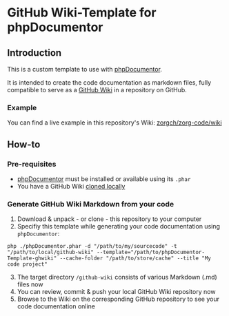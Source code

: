 # GitHub Wiki-Template for phpDocumentor

## Introduction
This is a custom template to use with [phpDocumentor](phpDocumentor/phpDocumentor).

It is intended to create the code documentation as markdown files, fully compatible to serve as a [GitHub Wiki](https://help.github.com/en/github/building-a-strong-community/about-wikis) in a repository on GitHub.

### Example
You can find a live example in this repository's Wiki: [zorgch/zorg-code/wiki](zorgch/zorg-code/wiki)

## How-to
### Pre-requisites
* [phpDocumentor](phpDocumentor/phpDocumentor/releases) must be installed or available using its `.phar`
* You have a GitHub Wiki [cloned locally](https://help.github.com/en/github/building-a-strong-community/adding-or-editing-wiki-pages#adding-or-editing-wiki-pages-locally)

### Generate GitHub Wiki Markdown from your code
1. Download & unpack - or clone - this repository to your computer
2. Specifiy this template while generating your code documentation using `phpDocumentor`:

`php ./phpDocumentor.phar -d "/path/to/my/sourcecode" -t "/path/to/local/github-wiki" --template="/path/to/phpDocumentor-Template-ghwiki" --cache-folder "/path/to/store/cache" --title "My code project"`

3. The target directory `/github-wiki` consists of various Markdown (.md) files now
4. You can review, commit & push your local GitHub Wiki repository now
5. Browse to the Wiki on the corresponding GitHub repository to see your code documentation online
